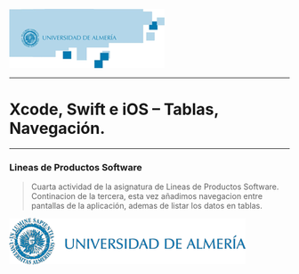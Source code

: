 ![](https://github.com/juanrdzbaeza/firstApp/blob/master/images/portada_cabecera.png)


------------

# Xcode, Swift e iOS – Tablas, Navegación.

------------
### Lineas de Productos Software

> Cuarta actividad de la asignatura de Lineas de Productos Software. Continacion de la tercera, esta vez añadimos navegacion entre pantallas de la aplicación, ademas de listar los datos en tablas.

![](https://github.com/juanrdzbaeza/firstApp/blob/master/images/portada_pie.png)
